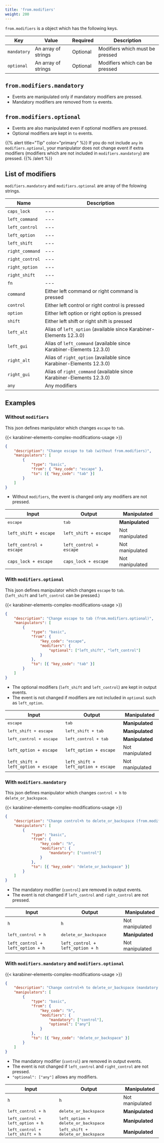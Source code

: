 ```yaml
---
title: 'from.modifiers'
weight: 200
---
```


`from.modifiers` is a object which has the following keys.

| Key         | Value               | Required | Description                     |
| ----------- | ------------------- | -------- | ------------------------------- |
| `mandatory` | An array of strings | Optional | Modifiers which must be pressed |
| `optional`  | An array of strings | Optional | Modifiers which can be pressed  |

## `from.modifiers.mandatory`

-   Events are manipulated only if mandatory modifiers are pressed.
-   Mandatory modifiers are removed from `to` events.

## `from.modifiers.optional`

-   Events are also manipulated even if optional modifiers are pressed.
-   Optional modifiers are kept in `to` events.

{{% alert title="Tip" color="primary" %}}
If you do not include `any` in `modifiers.optional`, your manipulator does not change event if extra modifiers (modifiers which are not included in `modifiers.mandatory`) are pressed.
{{% /alert %}}

## List of modifiers

`modifiers.mandatory` and `modifiers.optional` are array of the folowing strings.

| Name            | Description                                                          |
| --------------- | -------------------------------------------------------------------- |
| `caps_lock`     | ---                                                                  |
| `left_command`  | ---                                                                  |
| `left_control`  | ---                                                                  |
| `left_option`   | ---                                                                  |
| `left_shift`    | ---                                                                  |
| `right_command` | ---                                                                  |
| `right_control` | ---                                                                  |
| `right_option`  | ---                                                                  |
| `right_shift`   | ---                                                                  |
| `fn`            | ---                                                                  |
| `command`       | Either left command or right command is pressed                      |
| `control`       | Either left control or right control is pressed                      |
| `option`        | Either left option or right option is pressed                        |
| `shift`         | Either left shift or right shift is pressed                          |
| `left_alt`      | Alias of `left_option` (available since Karabiner-Elements 12.3.0)   |
| `left_gui`      | Alias of `left_command` (available since Karabiner-Elements 12.3.0)  |
| `right_alt`     | Alias of `right_option` (available since Karabiner-Elements 12.3.0)  |
| `right_gui`     | Alias of `right_command` (available since Karabiner-Elements 12.3.0) |
| `any`           | Any modifiers                                                        |

## Examples

### Without `modifiers`

This json defines manipulator which changes `escape` to `tab`.

{{< karabiner-elements-complex-modifications-usage >}}

```json
{
    "description": "Change escape to tab (without from.modifiers)",
    "manipulators": [
        {
            "type": "basic",
            "from": { "key_code": "escape" },
            "to": [{ "key_code": "tab" }]
        }
    ]
}
```

-   Without `modifiers`, the event is changed only any modifiers are not pressed.

| Input                   | Output                  | Manipulated     |
| ----------------------- | ----------------------- | --------------- |
| <kbd>escape</kbd>       | <kbd>tab</kbd>          | **Manipulated** |
| `left_shift + escape`   | `left_shift + escape`   | Not manipulated |
| `left_control + escape` | `left_control + escape` | Not manipulated |
| `caps_lock + escape`    | `caps_lock + escape`    | Not manipulated |

### With `modifiers.optional`

This json defines manipulator which changes `escape` to `tab`.<br/>
(`left_shift` and `left_control` can be pressed.)

{{< karabiner-elements-complex-modifications-usage >}}

```json
{
    "description": "Change escape to tab (from.modifiers.optional)",
    "manipulators": [
        {
            "type": "basic",
            "from": {
                "key_code": "escape",
                "modifiers": {
                    "optional": ["left_shift", "left_control"]
                }
            },
            "to": [{ "key_code": "tab" }]
        }
    ]
}
```

-   The optional modifiers (`left_shift` and `left_control`) are kept in output events.
-   The event is not changed if modifiers are not included in `optional` such as `left_option`.

| Input                               | Output                              | Manipulated     |
| ----------------------------------- | ----------------------------------- | --------------- |
| <kbd>escape</kbd>                   | <kbd>tab</kbd>                      | **Manipulated** |
| <kbd>left_shift + escape</kbd>      | <kbd>left_shift + tab</kbd>         | **Manipulated** |
| <kbd>left_control + escape</kbd>    | <kbd>left_control + tab</kbd>       | **Manipulated** |
| `left_option + escape`              | `left_option + escape`              | Not manipulated |
| `left_shift + left_option + escape` | `left_shift + left_option + escape` | Not manipulated |

### With `modifiers.mandatory`

This json defines manipulator which changes `control + h` to `delete_or_backspace`.<br/>

{{< karabiner-elements-complex-modifications-usage >}}

```json
{
    "description": "Change control+h to delete_or_backspace (from.modifiers.mandatory)",
    "manipulators": [
        {
            "type": "basic",
            "from": {
                "key_code": "h",
                "modifiers": {
                    "mandatory": ["control"]
                }
            },
            "to": [{ "key_code": "delete_or_backspace" }]
        }
    ]
}
```

-   The mandatory modifier (`control`) are removed in output events.
-   The event is not changed if `left_control` and `right_control` are not pressed.

| Input                            | Output                           | Manipulated     |
| -------------------------------- | -------------------------------- | --------------- |
| `h`                              | `h`                              | Not manipulated |
| <kbd>left_control + h</kbd>      | <kbd>delete_or_backspace</kbd>   | **Manipulated** |
| `left_control + left_option + h` | `left_control + left_option + h` | Not manipulated |

### With `modifiers.mandatory` and `modifiers.optional`

{{< karabiner-elements-complex-modifications-usage >}}

```json
{
    "description": "Change control+h to delete_or_backspace (mandatory and optional)",
    "manipulators": [
        {
            "type": "basic",
            "from": {
                "key_code": "h",
                "modifiers": {
                    "mandatory": ["control"],
                    "optional": ["any"]
                }
            },
            "to": [{ "key_code": "delete_or_backspace" }]
        }
    ]
}
```

-   The mandatory modifier (`control`) are removed in output events.
-   The event is not changed if `left_control` and `right_control` are not pressed.
-   `"optional": ["any"]` allows any modifiers.

| Input                                     | Output                                       | Manipulated     |
| ----------------------------------------- | -------------------------------------------- | --------------- |
| `h`                                       | `h`                                          | Not manipulated |
| <kbd>left_control + h</kbd>               | <kbd>delete_or_backspace</kbd>               | **Manipulated** |
| <kbd>left_control + left_option + h</kbd> | <kbd>left_option + delete_or_backspace</kbd> | **Manipulated** |
| <kbd>left_control + left_shift + h</kbd>  | <kbd>left_shift + delete_or_backspace</kbd>  | **Manipulated** |
